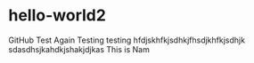 # hello-world2
GitHub Test Again
Testing testing
hfdjskhfkjsdhkjfhsdjkhfkjsdhjk
sdasdhsjkahdkjshakjdjkas
This is Nam
